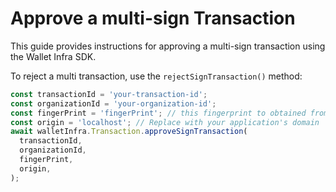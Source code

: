 # Approve a multi-sign Transaction

This guide provides instructions for approving a multi-sign transaction using the Wallet Infra SDK.

To reject a multi transaction, use the `rejectSignTransaction()` method:

```ts
const transactionId = 'your-transaction-id';
const organizationId = 'your-organization-id';
const fingerPrint = 'fingerPrint'; // this fingerprint to obtained from signing the transaction
const origin = 'localhost'; // Replace with your application's domain
await walletInfra.Transaction.approveSignTransaction(
  transactionId,
  organizationId,
  fingerPrint,
  origin,
);
```
